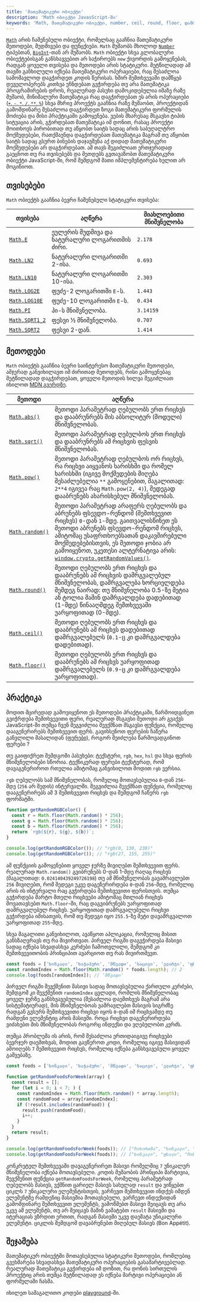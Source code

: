 ```yaml
---
title: 'მათემატიკური ობიექტი'
description: 'Math ობიექტი JavasScript-ში'
keywords: 'Math, მათემატიკური ობიექტი, number, ceil, round, floor, დამრგვალება, sqrt, ფესვი, ეულერის რიცხვი, BigInt, E, LN2, LN10, pi, sqrt, პი, pow'
---
```


[`Math`](https://developer.mozilla.org/en-US/docs/Web/JavaScript/Reference/Global_Objects/Math) არის ჩაშენებული ობიექტი, რომელსაც გააჩნია მათემატიკური მეთოდები, მუდმივები და ფუნცქიები. `Math` მუშაობს მხოლოდ [`Number`](https://developer.mozilla.org/en-US/docs/Web/JavaScript/Reference/Global_Objects/Number) ტიპებთან, [`BigInt`](https://developer.mozilla.org/en-US/docs/Web/JavaScript/Reference/Global_Objects/BigInt)-თან არ მუშაობს. `Math` ობიექტი სხვა გლობალური ობიექტებისგან განსხავვებით არ საჭიროებს `new` ქივორდის გამოყენებას, რადგან ყოველი თვისება და მეთოდები არის სტატიკური. მეტწილადად ამ თავში განხილული იქნება მათემატიკური ოპერაციები, რაც შესაძლოა სამომავლოდ დაგჭირდეთ კოდის წერისას. ხშირ შემთხვევაში დამწყებ დეველოპერებს კითხვა უჩნდებათ გვჭირდება თუ არა მათემატიკა პროგრამირების დროს, რეალურად პასუხი დამოკიდებულია იმაზე რაზე მუშაობ, მინიმალური მათემატიკა რაც დაგჭირდებათ ეს არის ოპერაციები ([`+`, `-`, `*`, `/`, `**`, `%`](./doc/guides/javascript/operations-operators#არითმეტიკული_ოპერაციები)) სხვა მხრივ პროექტს გააჩნია რაზე მუშაობთ, პროექტიდან გამომდინარე შესაძლოა დაგჭირდეთ ზოგი მათემატიკური ფორმულის მოძიება და მისი პრაქტიკაში გამოყენება. ვების მხარესაც მსგავსი ტიპის სიტუაცია არის, გჭირდებათ მათემატიკა იმ დონით, რასაც პროექტი მოითხოვს პირობითად თუ აწყობთ საიტს სადაც არის საბუღალტრო მოქმედებები, რათქმაუნდა დაგჭირდებათ მათემატიკა მაგრამ თუ აწყობთ საიტს სადაც გსურთ ბინების დაჯავშვნა აქ დიდად მათემატიკური მოქმედებები არ დაგჭირდებათ. ამ თავს შეგიძლიათ ერთჯერადად გაეცნოთ თუ რა თვისებებს და მეთდებს გვთავაზობთ მათემატიკური ობიექტი JavaScript-ში, რომ შემდგომ მათი იმპლემენტირება ხელით არ მოგიწიოთ.

## თვისებები

`Math` ობიექტს გააჩნია ბევრი ჩაშენებული სტატიკური თვისება:

| თვისება                                                                                                         | აღწერა                                         | მიახლოებითი მნიშვნელობა |
| --------------------------------------------------------------------------------------------------------------- | ---------------------------------------------- | ----------------------- |
| [`Math.E`](https://developer.mozilla.org/en-US/docs/Web/JavaScript/Reference/Global_Objects/Math/E)             | ეულერის მუდმივა და ნატურალური ლოგარითმის ძირი. | `2.178`                 |
| [`Math.LN2`](https://developer.mozilla.org/en-US/docs/Web/JavaScript/Reference/Global_Objects/Math/LN2)         | ნატურალური ლოგარითმი 2-ისა.                    | `0.693`                 |
| [`Math.LN10`](https://developer.mozilla.org/en-US/docs/Web/JavaScript/Reference/Global_Objects/Math/LN10)       | ნატურალური ლოგარითმი 10-ისა.                   | `2.303`                 |
| [`Math.LOG2E`](https://developer.mozilla.org/en-US/docs/Web/JavaScript/Reference/Global_Objects/Math/LOG2E)     | ფუძე-2 ლოგარითმი `E`-ს.                        | `1.443`                 |
| [`Math.LOG10E`](https://developer.mozilla.org/en-US/docs/Web/JavaScript/Reference/Global_Objects/Math/LOG10E)   | ფუძე-10 ლოგარითმი `E`-ს.                       | `0.434`                 |
| [`Math.PI`](https://developer.mozilla.org/en-US/docs/Web/JavaScript/Reference/Global_Objects/Math/PI)           | პი-ს მნიშვნელობა.                              | `3.14159`               |
| [`Math.SQRT1_2`](https://developer.mozilla.org/en-US/docs/Web/JavaScript/Reference/Global_Objects/Math/SQRT1_2) | ფესვი ½ მნიშვნელობა.                           | `0.707`                 |
| [`Math.SQRT2`](https://developer.mozilla.org/en-US/docs/Web/JavaScript/Reference/Global_Objects/Math/SQRT2)     | ფესვი 2-დან.                                   | `1.414`                 |

## მეთოდები

`Math` ობიექტს გააჩნია ბევრი საინტერესო მათემატიკური მეთოდები, ამჯერად განვიხილავთ იმ ძირითად მეთოდებს, რისი გამოყენებაც მეტწილადად დაგჭირდებათ, ყოველი მეთოდის ხილვა შეგიძლიათ იხილოთ [MDN გვერდზე](https://developer.mozilla.org/en-US/docs/Web/JavaScript/Reference/Global_Objects/Math#static_methods).

| მეთოდი                                                                                                          | აღწერა                                                                                                                                                                                                                                                                                                                                                                                    |
| --------------------------------------------------------------------------------------------------------------- | ----------------------------------------------------------------------------------------------------------------------------------------------------------------------------------------------------------------------------------------------------------------------------------------------------------------------------------------------------------------------------------------- |
| [`Math.abs()`](https://developer.mozilla.org/en-US/docs/Web/JavaScript/Reference/Global_Objects/Math/abs)       | მეთოდი პარამეტრად ღებულობს ერთ რიცხვს და დააბრუნრებს მის აბსოლიტურ (მოდული) მნიშვნელობას.                                                                                                                                                                                                                                                                                                 |
| [`Math.sqrt()`](https://developer.mozilla.org/en-US/docs/Web/JavaScript/Reference/Global_Objects/Math/sqrt)     | მეთოდი პარამეტრად ღებულბოს ერთ რიცხვს და დააბრუნრებს ამ რიცხვის ფესვის მნიშვნელობას.                                                                                                                                                                                                                                                                                                      |
| [`Math.pow()`](https://developer.mozilla.org/en-US/docs/Web/JavaScript/Reference/Global_Objects/Math/pow)       | მეთოდი პარამეტრად ღებულბოს ორ რიცხვს, რა რიცხვი აიყვანოს ხარისხში და რომელ ხარისხში (იგივე მოქმედების მიღება შესაძლებელია `**` გამოყენებით, მაგალითად: `2**4` იგივეა რაც `Math.pow(2, 4)`), შედეგად დააბრუნებს ახარისხებულ მნიშვნელობას.                                                                                                                                                  |
| [`Math.random()`](https://developer.mozilla.org/en-US/docs/Web/JavaScript/Reference/Global_Objects/Math/random) | მეთოდი პარამეტრად არაფერს ღებულობს და აბრუნებს ფსევდო-რენდომ (შემთხვევით რიცხვს) `0`-დან `1`-მდე. გაითვალისწინეთ ეს მეთოდი აბრუნებს ფსევდო-რენდომ რიცხვს, ამიტომაც უსაფრთხოებსათან დაკავშირებული მოქმედებებისთვის, ეს მეთოდი ჯობია არ გამოიყენოთ, უკეთესი ალტერნატივა არის: [`window.crypto.getRandomValues()`](https://developer.mozilla.org/en-US/docs/Web/API/Crypto/getRandomValues). |
| [`Math.round()`](https://developer.mozilla.org/en-US/docs/Web/JavaScript/Reference/Global_Objects/Math/round)   | მეთოდი ღებულობს ერთ რიცხვს და დააბრუნებს ამ რიცხვის დამრგვალებულ მნიშვნელობას, დამრგვალება ხორციელდება შემდეგ ნაირად: თუ მნიშვნელობა 0.5-ზე მეტია ან ტოლია მაშინ დამრგალდება დადებითად (1-მდე) წინააღმდეგ შემთხვევაში უარყოფითად (0-მდე).                                                                                                                                                 |
| [`Math.ceil()`](https://developer.mozilla.org/en-US/docs/Web/JavaScript/Reference/Global_Objects/Math/ceil)     | მეთოდი ღებულობს ერთ რიცხვს და დააბრუნებს ამ რიცხვს დადებითად დამრგვალებულს (`0.1`-ც კი დამრგვალდება დადებითად).                                                                                                                                                                                                                                                                           |
| [`Math.floor()`](https://developer.mozilla.org/en-US/docs/Web/JavaScript/Reference/Global_Objects/Math/floor)   | მეთოდი ღებულობს ერთ რიცხვს და დააბრუნებს ამ რიცხვს უარყოფითად დამრგვალებულს (`0.9`-ც კი დამრგვალდება უარყოფითად).                                                                                                                                                                                                                                                                         |

## პრაქტიკა

მოდით მცირედად გამოვიყენოთ ეს მეთოდები პრაქტიკაში, წარმოიდგინეთ გვიჭრდება შემთხვევითი ფერი, რეალურად მსგავსი მეთოდი არ გვაქვს JavaScript-ში თუმცა ჩვენ შეგვიძლია შევქმნათ მსგავსი ფუნქცია, რომელიც დააგენერირებს შემთხვევით ფერს. გავიხსენოთ ფერების ჩაწერა განვლილი მასალიდან ([ფერები](./doc/guides/html-css/colors)), როგორ შეიძლება წარმოვადგინოთ ფერები ?

თუ გაიფიქრეთ შემდგომი პასუხები: ტექსტური, `rgb`, `hex`, `hsl` და სხვა ფერის მნიშვნელობები სწორია. ტექნიკურად ფერები ტექსტურად, რომ დავაგენერიროთ რთულია ამიტომაც განვიხილოთ მოდით `rgb` ვერსია.

`rgb` ღებულობს სამ მნიშვნელობას, რომელიც მოთავსებულია `0`-დან `256`-მდე (`256` არ შედის) ინტერვალში. შეგვიძლია შევქმნათ ფუნქცია, რომელიც დააგენერირებს ამ 3 შემთხვევით რიცხვს და შემდგომ ჩაწერს `rgb` ფორმატში.

```js
function getRandomRGBColor() {
  const r = Math.floor(Math.random() * 256);
  const g = Math.floor(Math.random() * 256);
  const b = Math.floor(Math.random() * 256);
  return `rgb(${r}, ${g}, ${b})`;
}

console.log(getRandomRGBColor()); // "rgb(0, 130, 230)"
console.log(getRandomRGBColor()); // "rgb(27, 155, 255)"
```

ამ ფუნქციის გამოყენებით ყოველ ჯერზე მივიღებთ შემთხვევით ფერს. რეალურად `Math.random()` გვიბრუნებს 0-დან 1-მდე რაღაც რიცხვს (მაგალითად: `0.024140439249726198`) თუ ამ მნიშვნელობას გავამრავლებთ `256` მივიღებთ, რომ შედეგი უკვე დაგენერირდება `0`-დან `256`-მდე, რომელიც არის ის ინტერვალი რაც გვჭირდება შემთხვევითი ფერისთვის. თუმცა გვჭირდება მარტო მთელი რიცხვები ამიტომაც მთლიან რიცხვს მოვათავსებთ `Math.floor`-ში, რაც დაგვიბრუნებს უარყოფითად დამრგვალებულ რიცხვს. უარყოფითად დამრგვალებული რიცხვი გვჭირდება იმისათვის, რომ თუ შედეგი იყო `255.5`-ზე მეტი დავამრგვალოთ უარყოფითად `255`-მდე.

სხვა მაგალითი განვიხილოთ, ავაწყოთ აპლიკაცია, რომელიც მისით განსზაღვრავს თუ რა მივირთვათ. პირველ რიგში დაგვჭირდება მასივი სადაც იქნება სხვადასხვა კერძები ჩამოთვლილი, შემდგომ კი შემთხვევითობის პრინციპით ავარციოთ თუ რას მივირთმევთ.

```js
const foods = ['ხინკალი', 'ხაჭაპური', 'მწვადი', 'საცივი', 'ელარჯი', 'ფხალი', 'ჩიხირთმა', 'ხარჩო', 'ლობიო'];
const randomIndex = Math.floor(Math.random() * foods.length); // 2
console.log(foods[randomIndex]); // 'მწვადი'
```

პირველ რიგში შევქმენით მასივი სადაც მოთავსებულია ქართული კერძები, შემდგომ კი შევქმენით `randomIndex` ცვლადი, რომლის მნიშვნელობაც ყოველ ჯერზე განსხვავებულია (შესაძლოა დაემთხვეს მაგრამ არა სისტემატიურად), მის მნიშვნელბოას ვამრავლებთ მასივის სიგრძზე რადგან გვსურს შემთხვევითი რიცხვი იყოს `0`-დან იმ რიცხვამდე თუ რამდენი ელემენტიც არის მასივში. როცა რიცხვი დაგენერირდება ვიძახებთ მის მნიშვნელობას როგორც ინდექსი და ვღებულობთ კერძს.

თუმცა პრობლემა ის არის, რომ შესაძლოა ერთიდაიგივე რიცხვები ბევრჯერ დაემთხვას, მოდით გავწეროთ კოდი, რომელიც იგივე მასივიდან ამოიღებს `7` შემთხვევით რიცხვს, რომელიც იქნება განსხვავებული ყოველ გაშვებაზე.

```js
const foods = ['ხინკალი', 'ხაჭაპური', 'მწვადი', 'საცივი', 'ელარჯი', 'ფხალი', 'ჩიხირთმა', 'ხარჩო', 'ლობიო'];

function getRandomFoodsForWeek(array) {
  const result = [];
  for (let i = 0; i < 7; ) {
    const randomIndex = Math.floor(Math.random() * array.length);
    const randomFood = array[randomIndex];
    if (!result.includes(randomFood)) {
      result.push(randomFood);
      i++;
    }
  }
  return result;
}

console.log(getRandomFoodsForWeek(foods)); // ["ჩიხირთმა", "ხინკალი", "ხარჩო", "საცივი", "ელარჯი", "ლობიო", "მწვადი"]
console.log(getRandomFoodsForWeek(foods)); // ["ხინკალი", "ფხალი", "ჩიხირთმა", "ლობიო", "საცივი", "მწვადი", "ხარჩო"]
```

კონკრეტულ შემთხვევაში დავაგენერირეთ მასივი რომელშიც `7` უნიკალურ მნიშვნელობა იქნება მოთავსებული. კოდის მუშაობის პრინციპი მარტივია, შევქმენით ფუნქცია `getRandomFoodsForWeek`, რომელიც პარამეტრად ღებულობს მასივს, ვქმნით ცარიელ მასივს სახელად `result` და ვიწყებთ ციკლს `7` უნიკალური ელემენტისთვის, ვარჩევთ შემთხვევით ინდქეს იმდენ ელემენტზე რამდენიც მასივშია მოთავსებული, ვარჩევთ ინდექსიდან გამომდინარე შემთხვევით ელემენტს, ვამოწმებთ მასივი შეიცავს თუ არა უკვე ამ ელემენტს, თუ არ შეიცავს მაშინ ვამატებთ `result` მასივში და იტერაციას ვზრდით ერთით, რადგან მასივში უკვე დაემატა უნიკალური ელემენტი. ციკლის შემდგომ დავაბრუნებთ მიღებულ მასივს (Bon Appétit).

## შეჯამება

მათემატიკურ ობიექტში მოთავსებულია სტატიკური მეთოდები, რომლებიც გვეხმარება სხვადასხვა მათემატიკური ოპერაციების გასამარტივებლად. რეალურად მათემატიკა გვჭირდება იმ დოზით, რა დონის სირთულის პროექტიც არის თუმცა მეტწილადად ეს იქნება მარტივი ოპერაციები ან ფორმულაში ჩასმა.

იხილეთ სამაგალითო კოდები [playground](./playground/guides/javascript-math)-ში.
